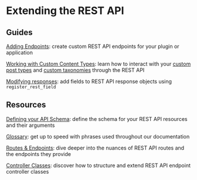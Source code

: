 # Extending the REST API

## Guides
[Adding Endpoints](https://developer.wordpress.org/rest-api/extending-the-rest-api/adding-custom-endpoints/): create custom REST API endpoints for your plugin or application

[Working with Custom Content Types](https://developer.wordpress.org/rest-api/extending-the-rest-api/adding-rest-api-support-for-custom-content-types/): learn how to interact with your [custom post types](https://developer.wordpress.org/plugins/post-types/) and [custom taxonomies](https://developer.wordpress.org/plugins/post-types/) through the REST API

[Modifying responses](https://developer.wordpress.org/rest-api/extending-the-rest-api/modifying-responses/): add fields to REST API response objects using `register_rest_field`
## Resources
[Defining your API Schema](https://developer.wordpress.org/rest-api/extending-the-rest-api/schema/): define the schema for your REST API resources and their arguments

[Glossary](https://developer.wordpress.org/rest-api/extending-the-rest-api/glossary/): get up to speed with phrases used throughout our documentation

[Routes &amp; Endpoints](https://developer.wordpress.org/rest-api/extending-the-rest-api/routes-and-endpoints/): dive deeper into the nuances of REST API routes and the endpoints they provide

[Controller Classes](https://developer.wordpress.org/rest-api/extending-the-rest-api/controller-classes/): discover how to structure and extend REST API endpoint controller classes
